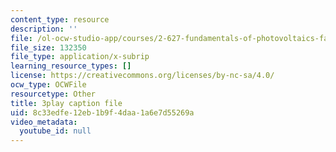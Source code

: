 ```yaml
---
content_type: resource
description: ''
file: /ol-ocw-studio-app/courses/2-627-fundamentals-of-photovoltaics-fall-2013/8c33edfe12eb1b9f4daa1a6e7d55269a_iJ_lDszxGDw.srt
file_size: 132350
file_type: application/x-subrip
learning_resource_types: []
license: https://creativecommons.org/licenses/by-nc-sa/4.0/
ocw_type: OCWFile
resourcetype: Other
title: 3play caption file
uid: 8c33edfe-12eb-1b9f-4daa-1a6e7d55269a
video_metadata:
  youtube_id: null
---
```

